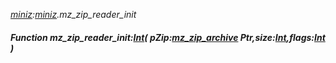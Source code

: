 _[miniz](../../modules/miniz/miniz-module.md):[miniz](../../modules/miniz/miniz-module.md).mz\_zip\_reader\_init_
##### Function mz\_zip\_reader\_init:[Int](../../modules/wonkey/wonkey-types-int.md)( pZip:[mz_zip_archive](../../modules/miniz/miniz-mz_zip_archive.md) Ptr,size:[Int](../../modules/wonkey/wonkey-types-int.md),flags:[Int](../../modules/wonkey/wonkey-types-int.md) )
